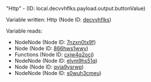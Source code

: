 "Http" - (ID: local.decvvhflks.payload.output.buttonValue)

Variable written:
Http (Node ID: [decvvhflks](../nodes/decvvhflks.md))

Variable reads:
* NodeNode (Node ID: [7nzxn0tx9f](../nodes/7nzxn0tx9f.md))
* Node (Node ID: [866hws1wwv](../nodes/866hws1wwv.md))
* Functions (Node ID: [cxjw4q2ocj](../nodes/cxjw4q2ocj.md))
* NodeNode (Node ID: [elvm9hs51q](../nodes/elvm9hs51q.md))
* Node (Node ID: [qvja9ysrwp](../nodes/qvja9ysrwp.md))
* NodeNode (Node ID: [s0wuh3cmeu](../nodes/s0wuh3cmeu.md))
